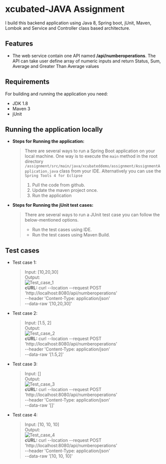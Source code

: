 
# xcubated-JAVA Assignment
I build this backend application using Java 8, Spring boot, jUnit, Maven, Lombok and Service and Controller class based architecture.


## Features

 - The web service contain one API named **/api/numberoperations**. The API can take user define array of numeric inputs and return Status, Sum, Average and Greater Than Average values

## Requirements

For building and running the application you need:

 - JDK 1.8
 - Maven 3
 - jUnit

## Running the application locally

 - **Steps for Running the application:**
	>There are several ways to run a Spring Boot application on your local machine. One way is to execute the  `main`  method in the  root directory `/assignment/src/main/java/xcubateddemo/assignment/AssignmentApplication.java`
  class from your IDE. Alternatively you can use the `Spring Tools 4 for Eclipse`
	> 1. Pull the code from github.
	> 2. Update the maven project once.
	> 3. Run the application
 - **Steps for Running the jUnit test cases:**
	 > There are several ways to run a JUnit test case you can follow the below-mentioned options.
	> - Run the test cases using IDE.
	> - Run the test cases using Maven Build.
	

## Test cases

 - Test case 1:
	> Input: [10,20,30] <br />
	> Output: <br />
	![Test_case_1](https://user-images.githubusercontent.com/61537962/154401725-68c01373-3ca4-4772-b0ca-06dbae0bd697.png) <br />
	> **cURL:** curl --location --request POST 'http://localhost:8080/api/numberoperations' \
--header 'Content-Type: application/json' \
--data-raw '[10,20,30]'
 - Test case 2:
	> Input: [1.5, 2] <br />
	> Output: <br />
	![Test_case_2](https://user-images.githubusercontent.com/61537962/154401628-950ca2d0-6064-4ae6-ac8e-053f2af1b60c.png) <br /> 
	> **cURL:** curl --location --request POST 'http://localhost:8080/api/numberoperations' \
--header 'Content-Type: application/json' \
--data-raw '[1.5,2]'
 - Test case 3:
	> Input: [] <br />
	> Output: <br />
	![Test_case_3](https://user-images.githubusercontent.com/61537962/154401962-c2ecdd1a-74e4-4305-9e94-65163ef1b028.png) <br /> 
	> **cURL:** curl --location --request POST 'http://localhost:8080/api/numberoperations' \
--header 'Content-Type: application/json' \
--data-raw '[]'
 - Test case 4:
	> Input: [10, 10, 10] <br />
	> Output: <br />
	![Test_case_4](https://user-images.githubusercontent.com/61537962/154402086-b0397510-ccda-4b95-825b-ed3dd85404fe.png)<br /> 
	> **cURL:** curl --location --request POST 'http://localhost:8080/api/numberoperations' \
--header 'Content-Type: application/json' \
--data-raw '[10, 10, 10]'

